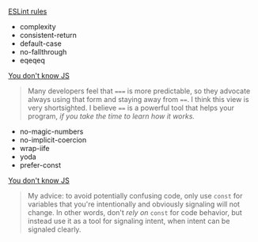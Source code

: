 [ESLint rules](https://eslint.org/docs/rules/)

- complexity
- consistent-return
- default-case
- no-fallthrough
- eqeqeq

[You don't know JS](https://github.com/getify/You-Dont-Know-JS/blob/master/up%20&%20going/ch2.md#equality)
> Many developers feel that `===` is more predictable, so they advocate always using that form and staying away from `==`. I think this view is very shortsighted. I believe `==` is a powerful tool that helps your program, *if you take the time to learn how it works.*

- no-magic-numbers
- no-implicit-coercion
- wrap-iife
- yoda
- prefer-const

[You don't know JS](https://github.com/getify/You-Dont-Know-JS/blob/master/es6%20%26%20beyond/ch2.md#const-declarations)
> My advice: to avoid potentially confusing code, only use `const` for variables that you're intentionally and obviously signaling will not change. In other words, don't *rely on* `const` for code behavior, but instead use it as a tool for signaling intent, when intent can be signaled clearly.
